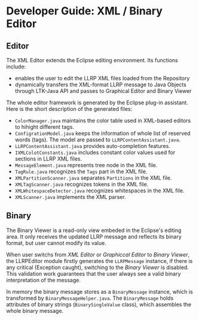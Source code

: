 # Developer Guide: XML / Binary Editor #



## Editor ##

The XML Editor extends the Eclipse editing environment. Its functions include:
  * enables the user to edit the LLRP XML files loaded from the Repository
  * dynamically transfers the XML-format LLRP message to Java Objects through LTK-Java API and passes to Graphical Editor and Binary Viewer

The whole editor framework is generated by the Eclipse plug-in assistant. Here is the short description of the generated files:
  * `ColorManager.java` maintains the color table used in XML-based editors to hihight different tags.
  * `ConfigrationModel.java` keeps the information of whole list of reserved words (tags). The model are passed to `LLRPContentAssistant.java`.
  * `LLRPContentAssistant.java` provides auto-completion features.
  * `IXMLColotConstants.java` includes constant color values used for sections in LLRP XML files.
  * `MessageElement.java` represents tree node in the XML file.
  * `TagRule.java` recognizes the `Tags` part in the XML file.
  * `XMLPartitionScanner.java` separates `Partitions` in the XML file.
  * `XMLTagScanner.java` recognizes tokens in the XML file.
  * `XMLWhitespaceDetector.java` recognizes whitespaces in the XML file.
  * `XMLScanner.java` implements the XML parser.

## Binary ##

The Binary Viewer is a read-only view embeded in the Eclipse's editing area. It only receives the updated LLRP message and reflects its binary format, but user cannot modify its value.

When user switchs from _XML Editor_ or _Graphiccal Editor_ to _Binary Viewer_, the LLRPEditor module firstly generates the `LLRPMessage` instance, if there is any critical (Exception caught), switching to the _Binary Viewer_ is disabled. This validation work guarantees that the user always see a valid binary interpretation of the message.

In memory the binary message stores as a `BinaryMessage` instance, which is transformed by `BinaryMessageHelper.java`. The `BinaryMessage` holds attributes of binary strings (`BinarySingleValue` class), which assembles the whole binary message.